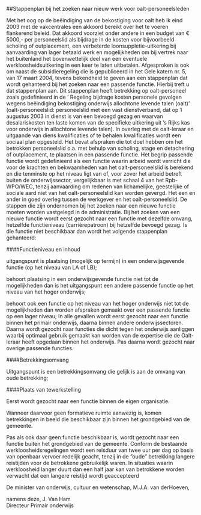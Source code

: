 <meta http-equiv='Content-Type' content='text/html; charset=utf-8' />

##Stappenplan bij het zoeken naar nieuw werk voor oalt-personeelsleden

Met het oog op de beëindiging van de bekostiging voor oalt heb ik eind 2003 met de vakcentrales een akkoord bereikt over het te voeren flankerend beleid. Dat akkoord voorziet onder andere in een budget van €  5000,- per personeelslid als bijdrage in de kosten voor bijvoorbeeld scholing of outplacement, een verbeterde loonsuppletie-uitkering bij aanvaarding van lager betaald werk en mogelijkheden om bij vertrek naar het buitenland het bovenwettelijk deel van een eventuele werkloosheidsuitkering in een keer te laten uitbetalen. Afgesproken is ook om naast de subsidieregeling die is gepubliceerd in het Gele katern nr. 5, van 17 maart 2004, tevens bekendheid te geven aan een stappenplan dat wordt gehanteerd bij het zoeken naar een passende functie. Hierbij treft u dat stappenplan aan. Dit stappenplan heeft betrekking op oalt-personeel zoals gedefinieerd in de ’ Regeling bijdrage kosten personele gevolgen wegens beëindiging bekostiging onderwijs allochtone levende talen (oalt)’ (oalt-personeelslid: personeelslid met een vast dienstverband, dat op 1 augustus 2003 in dienst is van een bevoegd gezag en waarvan desalariskosten ten laste komen van de specifieke uitkering uit ’s Rijks kas voor onderwijs in allochtone levende talen). In overleg met de oalt-leraar en uitgaande van diens kwalificaties of te behalen kwalificaties wordt een sociaal plan opgesteld. Het bevat afspraken die tot doel hebben om het betrokken personeelslid o.a. met behulp van scholing, stage en detachering of outplacement, te plaatsen in een passende functie. Het begrip passende functie wordt gedefinieerd als een functie waarin arbeid wordt verricht die voor de krachten en bekwaamheden van het oalt-personeelslid is berekend en die tenminste op het niveau ligt van of, voor zover het arbeid betreft buiten de onderwijssector, vergelijkbaar is met schaal 4 van het Rpb-WPO/WEC, tenzij aanvaarding om redenen van lichamelijke, geestelijke of sociale aard niet van het oalt-personeelslid kan worden gevergd. Het een en ander in goed overleg tussen de werkgever en het oalt-personeelslid. De stappen die zijn ondernomen bij het zoeken naar een nieuwe functie moeten worden vastgelegd in de administratie. Bij het zoeken van een nieuwe functie wordt eerst gezocht naar een functie met dezelfde omvang, hetzelfde functieniveau (carrièrepatroon) bij hetzelfde bevoegd gezag. Is die functie niet beschikbaar dan wordt het volgende stappenplan gehanteerd:    

####Functieniveau en inhoud

uitgangspunt is plaatsing (mogelijk op termijn) in een onderwijsgevende functie (op het niveau van LA of LB);  

behoort plaatsing in een onderwijsgevende functie niet tot de mogelijkheden dan is het uitgangspunt een andere passende functie op het niveau van het hoger onderwijs;  

behoort ook een functie op het niveau van het hoger onderwijs niet tot de mogelijkheden dan worden afspraken gemaakt over een passende functie op een lager niveau;   In alle gevallen wordt eerst gezocht naar een functie binnen het primair onderwijs, daarna binnen andere onderwijssectoren. Daarna wordt gezocht naar functies die dicht tegen het onderwijs aanliggen waarbij optimaal gebruik gemaakt kan worden van de expertise die de Oalt-leraar heeft opgedaan binnen het onderwijs. Pas daarna wordt gezocht naar overige passende functies.    

####Betrekkingsomvang

Uitgangspunt is een betrekkingsomvang die gelijk is aan de omvang van oude betrekking;      

####Plaats van tewerkstelling

Eerst wordt gezocht naar een functie binnen de eigen organisatie.  

Wanneer daarvoor geen formatieve ruimte aanwezig is, komen betrekkingen in beeld die beschikbaar zijn binnen het grondgebied van de gemeente.  

Pas als ook daar geen functie beschikbaar is, wordt gezocht naar een functie buiten het grondgebied van de gemeente.   Conform de bestaande werkloosheidsregelingen wordt een reisduur van twee uur per dag op basis van openbaar vervoer redelijk geacht, tenzij in de ”oude” betrekking langere reistijden voor de betrokkene gebruikelijk waren. In situaties waarin werkloosheid langer duurt dan een half jaar kan van betrokkene worden verwacht dat een langere reistijd wordt geaccepteerd      

De 
minister van onderwijs, cultuur en wetenschap, 
M.J.A. van derHoeven, 

namens deze, 
J. Van Ham  
Directeur Primair onderwijs     
